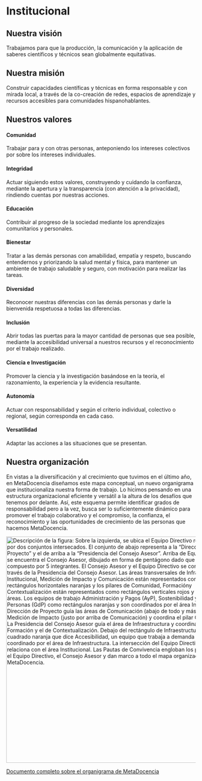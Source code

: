 # Institucional

## Nuestra visión 

Trabajamos para que la producción, la comunicación y la aplicación de saberes científicos y técnicos sean globalmente equitativas.

## Nuestra misión 

Construir capacidades científicas y técnicas en forma responsable y con mirada local, a través de la co-creación de redes, espacios de aprendizaje y recursos accesibles para comunidades hispanohablantes.

## Nuestros valores

#### Comunidad
Trabajar para y con otras personas, anteponiendo los intereses colectivos por sobre los intereses individuales.

#### Integridad
Actuar siguiendo estos valores, construyendo y cuidando la confianza, mediante la apertura y la transparencia (con atención a la privacidad), rindiendo cuentas por nuestras acciones.

#### Educación
Contribuir al progreso de la sociedad mediante los aprendizajes comunitarios y personales.

#### Bienestar
Tratar a las demás personas con amabilidad, empatía y respeto, buscando entendernos y priorizando la salud mental y física, para mantener un ambiente de trabajo saludable y seguro, con motivación para realizar las tareas.

#### Diversidad
Reconocer nuestras diferencias con las demás personas y darle la bienvenida respetuosa a todas las diferencias. 

#### Inclusión
Abrir todas las puertas para la mayor cantidad de personas que sea  posible, mediante la accesibilidad universal a nuestros recursos y el reconocimiento por el trabajo realizado.

#### Ciencia e Investigación
Promover la ciencia y la investigación basándose en la teoría, el  razonamiento, la experiencia y la evidencia resultante. 

#### Autonomía
Actuar con responsabilidad y según el criterio individual, colectivo o regional, según corresponda en cada caso.

#### Versatilidad
Adaptar las acciones a las situaciones que se presentan.

## Nuestra organización
En vistas a la diversificación y al crecimiento que tuvimos en el último año, en MetaDocencia diseñamos este mapa conceptual, un nuevo organigrama que institucionaliza nuestra forma de trabajo. Lo hicimos pensando en una estructura organizacional eficiente y versátil a la altura de los desafíos que tenemos por delante. Así, este esquema permite identificar grados de responsabilidad pero a la vez, busca ser lo suficientemente dinámico para promover el trabajo colaborativo y el compromiso, la confianza, el reconocimiento y las oportunidades de crecimiento de las personas que hacemos MetaDocencia. 

<img src="https://www.metadocencia.org/img/organigramaMD2024.jpg" alt="Descripción de la figura: Sobre la izquierda, se ubica el Equipo Directivo representado por dos conjuntos intersecados. El conjunto de abajo representa a la “Dirección de Proyecto” y el de arriba a la “Presidencia del Consejo Asesor”. Arriba de Equipo Directivo, se encuentra el Consejo Asesor, dibujado en forma de pentágono dado que está compuesto por 5 integrantes. El Consejo Asesor y el Equipo Directivo se comunican a través de la Presidencia del Consejo Asesor. Las áreas transversales de Infraestructura, Institucional, Medición de Impacto y Comunicación están representados como rectángulos horizontales naranjas y los pilares de Comunidad, Formacióny Contextualización están representados como rectángulos verticales rojos y atraviesan las áreas. Los equipos de trabajo Administración y Pagos (AyP), Sostenibilidad y Gestión de Personas (GdP) como rectángulos naranjas y son coordinados por el área Institucional. La Dirección de Proyecto guía las áreas de Comunicación (abajo de todo y más externa) y de Medición de Impacto (justo por arriba de Comunicación) y coordina el pilar Comunidad. La Presidencia del Consejo Asesor guía el área de Infraestructura y coordina el pilar de Formación y el de Contextualización. Debajo del rectángulo de Infraestructura se ubica un cuadrado naranja que dice Accesibilidad, un equipo que trabaja a demanda y que es coordinado por el área de Infraestructura. La intersección del Equipo Directivo se relaciona con el área Institucional. Las Pautas de Convivencia engloban los pilares, áreas, el Equipo Directivo, el Consejo Asesor y dan marco a todo el mapa organizacional de MetaDocencia." width="600px"/>

[Documento completo sobre el organigrama de MetaDocencia](https://docs.google.com/document/d/1-t7PeuicUWcroz6zYeHBXq6tfwhbntyFvmwmr33X22E/edit?usp=sharing)
